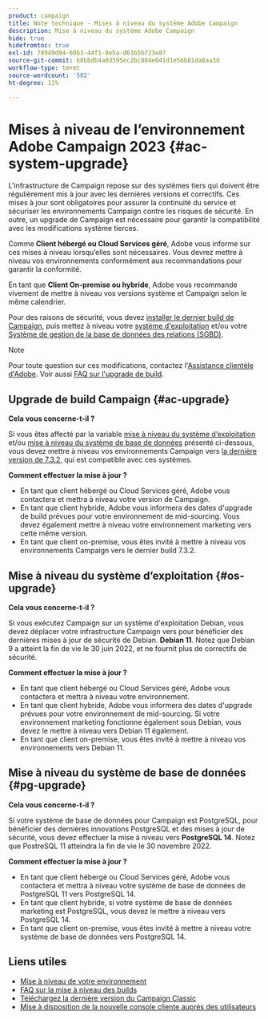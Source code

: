 ```yaml
---
product: campaign
title: Note technique - Mises à niveau du système Adobe Campaign
description: Mise à niveau du système Adobe Campaign
hide: true
hidefromtoc: true
exl-id: 78949d94-60b3-44f1-8e5a-d61b5b723e87
source-git-commit: b8bbdb4a0d595ec2bc884e041d1e56b81da8aa3d
workflow-type: tm+mt
source-wordcount: '502'
ht-degree: 11%

---
```


# Mises à niveau de l’environnement Adobe Campaign 2023 {#ac-system-upgrade}

L’infrastructure de Campaign repose sur des systèmes tiers qui doivent être régulièrement mis à jour avec les dernières versions et correctifs. Ces mises à jour sont obligatoires pour assurer la continuité du service et sécuriser les environnements Campaign contre les risques de sécurité. En outre, un upgrade de Campaign est nécessaire pour garantir la compatibilité avec les modifications système tierces.

Comme **Client hébergé ou Cloud Services géré**, Adobe vous informe sur ces mises à niveau lorsqu’elles sont nécessaires. Vous devrez mettre à niveau vos environnements conformément aux recommandations pour garantir la conformité.

En tant que **Client On-premise ou hybride**, Adobe vous recommande vivement de mettre à niveau vos versions système et Campaign selon le même calendrier.

Pour des raisons de sécurité, vous devez [installer le dernier build de Campaign](#ac-upgrade), puis mettez à niveau votre [système d&#39;exploitation](#os-upgrade) et/ou votre [Système de gestion de la base de données des relations (SGBD)](#pg-upgrade).

>[!NOTE]
>
>Pour toute question sur ces modifications, contactez l&#39;[Assistance clientèle d&#39;Adobe](https://helpx.adobe.com/fr/enterprise/admin-guide.html/enterprise/using/support-for-experience-cloud.ug.html). Voir aussi [FAQ sur l&#39;upgrade de build](../../platform/using/faq-build-upgrade.md).

## Upgrade de build Campaign {#ac-upgrade}

**Cela vous concerne-t-il ?**

Si vous êtes affecté par la variable [mise à niveau du système d’exploitation](#os-upgrade) et/ou [mise à niveau du système de base de données](#pg-upgrade) présenté ci-dessous, vous devez mettre à niveau vos environnements Campaign vers [la dernière version de 7.3.2](../../rn/using/latest-release.md#release-7-3-2), qui est compatible avec ces systèmes.

**Comment effectuer la mise à jour ?**

* En tant que client hébergé ou Cloud Services géré, Adobe vous contactera et mettra à niveau votre version de Campaign.
* En tant que client hybride, Adobe vous informera des dates d&#39;upgrade de build prévues pour votre environnement de mid-sourcing. Vous devez également mettre à niveau votre environnement marketing vers cette même version.
* En tant que client on-premise, vous êtes invité à mettre à niveau vos environnements Campaign vers le dernier build 7.3.2.


## Mise à niveau du système d’exploitation {#os-upgrade}

**Cela vous concerne-t-il ?**

Si vous exécutez Campaign sur un système d&#39;exploitation Debian, vous devez déplacer votre infrastructure Campaign vers pour bénéficier des dernières mises à jour de sécurité de Debian. **Debian 11**. Notez que Debian 9 a atteint la fin de vie le 30 juin 2022, et ne fournit plus de correctifs de sécurité.

**Comment effectuer la mise à jour ?**

* En tant que client hébergé ou Cloud Services géré, Adobe vous contactera et mettra à niveau votre environnement.
* En tant que client hybride, Adobe vous informera des dates d&#39;upgrade prévues pour votre environnement de mid-sourcing. Si votre environnement marketing fonctionne également sous Debian, vous devez le mettre à niveau vers Debian 11 également.
* En tant que client on-premise, vous êtes invité à mettre à niveau vos environnements vers Debian 11.

## Mise à niveau du système de base de données {#pg-upgrade}

**Cela vous concerne-t-il ?**

Si votre système de base de données pour Campaign est PostgreSQL, pour bénéficier des dernières innovations PostgreSQL et des mises à jour de sécurité, vous devez effectuer la mise à niveau vers **PostgreSQL 14**. Notez que PostreSQL 11 atteindra la fin de vie le 30 novembre 2022.

**Comment effectuer la mise à jour ?**

* En tant que client hébergé ou Cloud Services géré, Adobe vous contactera et mettra à niveau votre système de base de données de PostgreSQL 11 vers PostgreSQL 14.
* En tant que client hybride, si votre système de base de données marketing est PostgreSQL, vous devez le mettre à niveau vers PostgreSQL 14.
* En tant que client on-premise, vous êtes invité à mettre à niveau votre système de base de données vers PostgreSQL 14.


## Liens utiles

* [Mise à niveau de votre environnement](../../production/using/build-upgrade.md)
* [FAQ sur la mise à niveau des builds](../../platform/using/faq-build-upgrade.md)
* [Téléchargez la dernière version du Campaign Classic](https://experience.adobe.com/#/downloads/content/software-distribution/en/campaign.html)
* [Mise à disposition de la nouvelle console cliente auprès des utilisateurs](../../installation/using/client-console-availability-for-windows.md)
